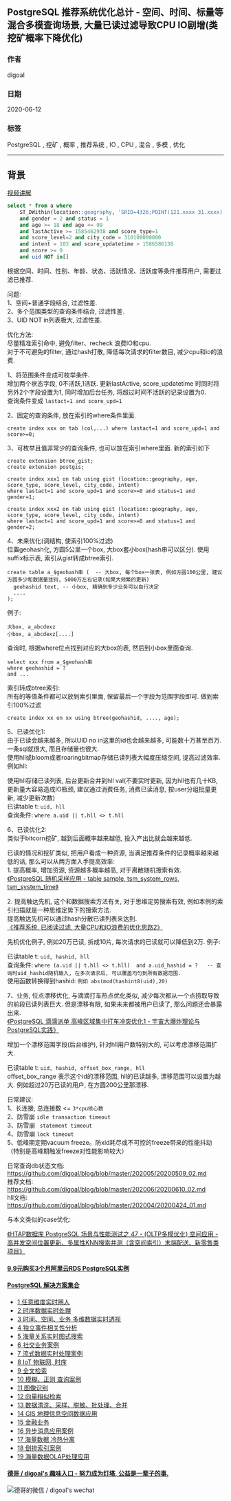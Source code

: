  ## PostgreSQL 推荐系统优化总计 - 空间、时间、标量等混合多模查询场景, 大量已读过滤导致CPU IO剧增(类挖矿概率下降优化)   
  
### 作者  
digoal  
  
### 日期  
2020-06-12  
  
### 标签  
PostgreSQL , 挖矿 , 概率 , 推荐系统 , IO , CPU , 混合 , 多模 , 优化   
  
----  
  
## 背景  
[视频讲解](https://yq.aliyun.com/live/43251)   
  
```sql  
select * from a where  
    ST_DWithin(location::geography, 'SRID=4326;POINT(121.xxxx 31.xxxx)'::geography, 50000)  
    and gender = 2 and status = 1  
    and age >= 18 and age <= 99  
    and lastActive >= 1585462938 and score_type=1  
    and score_level=2 and city_code = 310100000000  
    and intent = 103 and score_updatetime > 1586586138  
    and score >= 0   
    and uid NOT in[]     
```  
  
根据空间、时间、性别、年龄、状态、活跃情况、活跃度等条件推荐用户, 需要过滤已推荐.   
  
问题:   
1、空间+普通字段结合, 过滤性差.  
2、多个范围类型的查询条件结合, 过滤性差.   
3、UID NOT in列表极大, 过滤性差.   
  
  
优化方法:   
尽量精准索引命中, 避免filter、recheck 浪费IO和cpu.   
对于不可避免的filter, 通过hash打散, 降低每次请求的filter数目, 减少cpu和io的浪费.   
  
1、将范围条件变成可枚举条件.   
增加两个状态字段, 0不活跃,1活跃. 更新lastActive, score_updatetime 时同时将另外2个字段设置为1, 同时增加后台任务, 将超过时间不活跃的记录设置为0.   
查询条件变成 ```lastact=1 and score_upd=1```  
  
2、固定的查询条件, 放在索引的where条件里面.   
```  
create index xxx on tab (col,...) where lastact=1 and score_upd=1 and score>=0;   
```  
  
3、可枚举且值非常少的查询条件, 也可以放在索引where里面. 新的索引如下  
```  
create extension btree_gist;  
create extension postgis;  
  
create index xxx1 on tab using gist (location::geography, age, score_type, score_level, city_code, intent)   
where lastact=1 and score_upd=1 and score>=0 and status=1 and gender=1;  
  
create index xxx2 on tab using gist (location::geography, age, score_type, score_level, city_code, intent)   
where lastact=1 and score_upd=1 and score>=0 and status=1 and gender=2;  
```  
  
4、未来优化(调结构, 使索引100%过滤)  
位置geohash化, 方圆5公里一个box, 大box套小box(hash串可以区分). 使用suffix标示表, 索引从gist转成btree索引.  
  
```  
create table a_$geohash串 (  -- 大box, 每个box一张表, 例如方圆100公里, 建议方圆多少和数据量挂钩, 5000万左右记录(如果大频繁的更新)  
  geohashid text, -- 小box, 精确到多少业务可以自行决定  
  ....  
);  
```  
  
例子:   
```  
大box, a_abcdexz    
小box, a_abcdexz[....]    
```  
  
查询时, 根据where位点找到对应的大box的表, 然后到小box里面查询.   
  
```  
select xxx from a_$geohash串   
where geohashid = ?  
and ...  
```  
  
索引转成btree索引:  
所有的等值条件都可以放到索引里面, 保留最后一个字段为范围字段即可. 做到索引100%过滤  
```  
create index xx on xx using btree(geohashid, ...., age);   
```  
  
5、已读优化1:  
由于已读会越来越多, 所以UID no in这里的id也会越来越多, 可能数十万甚至百万. 一条sql就很大, 而且存储量也很大.  
使用hll或bloom或者roaringbitmap存储已读列表大幅度压缩空间, 提高过滤效率. 例如hll:   
  
使用hll存储已读列表, 后台更新合并到hll val(不要实时更新, 因为hll也有几十KB, 更新量大容易造成IO瓶颈, 建议通过消费任务, 消费已读消息, 按user分组批量更新, 减少更新次数)    
已读table t: ``` uid, hll ```   
查询条件: ```where a.uid || t.hll <> t.hll ```    
  
6、已读优化2:    
类似于bitcorn挖矿, 越到后面概率越来越低, 投入产出比就会越来越低.  
  
已读的情况和挖矿类似, 把用户看成一种资源, 当满足推荐条件的记录概率越来越低的话, 那么可以从两方面入手提高效率:   
1\. 提高概率, 增加资源, 资源越多概率越高, 对于离散随机搜索有效.   
[《PostgreSQL 随机采样应用 - table sample, tsm_system_rows, tsm_system_time》](../202005/20200509_01.md)    
  
2\. 提高触达先机, 这个和数据搜索方法有关, 对于思维定势搜索有效, 例如本例的索引扫描就是一种思维定势下的搜索方法.   
提高触达先机可以通过hash分散已读列表来达到.    
[《推荐系统, 已阅读过滤, 大量CPU和IO浪费的优化思路2》](../202006/20200610_02.md)    
  
先机优化例子, 例如20万已读, 拆成10片, 每次请求的已读就可以降低到2万. 例子:   
  
已读table t: ``` uid, hashid, hll ```   
查询条件: ```where (a.uid || t.hll <> t.hll)  and a.uid_hashid = ?   -- 查询时uid_hashid随机输入, 在多次请求后, 可以覆盖均匀到所有数据范围.  ```  
使用函数转换得到hashid: ``` 例如 abs(mod(hashint8(uid),20) ```   
  
7、业务, 位点漂移优化, 与滴滴打车热点优化类似, 减少每次都从一个点捞取导致的前段已读列表巨大. 但是漂移有限, 如果未来都被用户已读了, 那么问题还会暴露出来.   
[《PostgreSQL 滴滴派单 高峰区域集中打车冲突优化1 - 宇宙大爆炸理论与PostgreSQL实践》](../201804/20180416_02.md)    
  
增加一个漂移范围字段(后台维护), 针对hll用户数特别大的, 可以考虑漂移范围扩大.  
  
已读table t: ``` uid, hashid, offset_box_range, hll ```  
offset_box_range 表示这个id的漂移范围, hll的已读越多, 漂移范围可以设置为越大. 例如超过20万已读的用户, 在方圆200公里那漂移.   
  
  
  
日常建议:   
1、长连接, 总连接数 <= ```3*cpu核心数```  
2、防雪崩 ``` idle transaction timeout ```  
3、防雪崩 ``` statement timeout```  
4、防雪崩 ```lock timeout```   
5、低峰期定期vacuum freeze。防xid耗尽或不可控的freeze带来的性能抖动（特别是高峰期触发freeze对性能影响较大）   
  
  
日常查询db状态文档:    
https://github.com/digoal/blog/blob/master/202005/20200509_02.md  
推荐文档:    
https://github.com/digoal/blog/blob/master/202006/20200610_02.md  
hll文档:    
https://github.com/digoal/blog/blob/master/202004/20200424_01.md  
  
与本文类似的case优化:   
  
[《HTAP数据库 PostgreSQL 场景与性能测试之 47 - (OLTP多模优化) 空间应用 - 高并发空间位置更新、多属性KNN搜索并测（含空间索引）末端配送、新零售类项目》](../201711/20171107_48.md)  
  
  
  
  
  
  
  
  
  
  
  
  
  
  
  
  
  
  
  
  
  
  
  
  
  
  
#### [9.9元购买3个月阿里云RDS PostgreSQL实例](https://www.aliyun.com/database/postgresqlactivity "57258f76c37864c6e6d23383d05714ea")
  
  
#### [PostgreSQL 解决方案集合](https://yq.aliyun.com/topic/118 "40cff096e9ed7122c512b35d8561d9c8")
- [1 任意维度实时圈人](https://yq.aliyun.com/topic/118 "40cff096e9ed7122c512b35d8561d9c8")
- [2 时序数据实时处理](https://yq.aliyun.com/topic/118 "40cff096e9ed7122c512b35d8561d9c8")
- [3 时间、空间、业务 多维数据实时透视](https://yq.aliyun.com/topic/118 "40cff096e9ed7122c512b35d8561d9c8")
- [4 独立事件相关性分析](https://yq.aliyun.com/topic/118 "40cff096e9ed7122c512b35d8561d9c8")
- [5 海量关系实时图式搜索](https://yq.aliyun.com/topic/118 "40cff096e9ed7122c512b35d8561d9c8")
- [6 社交业务案例](https://yq.aliyun.com/topic/118 "40cff096e9ed7122c512b35d8561d9c8")
- [7 流式数据实时处理案例](https://yq.aliyun.com/topic/118 "40cff096e9ed7122c512b35d8561d9c8")
- [8 IoT 物联网, 时序](https://yq.aliyun.com/topic/118 "40cff096e9ed7122c512b35d8561d9c8")
- [9 全文检索](https://yq.aliyun.com/topic/118 "40cff096e9ed7122c512b35d8561d9c8")
- [10 模糊、正则 查询案例](https://yq.aliyun.com/topic/118 "40cff096e9ed7122c512b35d8561d9c8")
- [11 图像识别](https://yq.aliyun.com/topic/118 "40cff096e9ed7122c512b35d8561d9c8")
- [12 向量相似检索](https://yq.aliyun.com/topic/118 "40cff096e9ed7122c512b35d8561d9c8")
- [13 数据清洗、采样、脱敏、批处理、合并](https://yq.aliyun.com/topic/118 "40cff096e9ed7122c512b35d8561d9c8")
- [14 GIS 地理信息空间数据应用](https://yq.aliyun.com/topic/118 "40cff096e9ed7122c512b35d8561d9c8")
- [15 金融业务](https://yq.aliyun.com/topic/118 "40cff096e9ed7122c512b35d8561d9c8")
- [16 异步消息应用案例](https://yq.aliyun.com/topic/118 "40cff096e9ed7122c512b35d8561d9c8")
- [17 海量数据 冷热分离](https://yq.aliyun.com/topic/118 "40cff096e9ed7122c512b35d8561d9c8")
- [18 倒排索引案例](https://yq.aliyun.com/topic/118 "40cff096e9ed7122c512b35d8561d9c8")
- [19 海量数据OLAP处理应用](https://yq.aliyun.com/topic/118 "40cff096e9ed7122c512b35d8561d9c8")
  
  
#### [德哥 / digoal's 趣味入口 - 努力成为灯塔, 公益是一辈子的事.](https://github.com/digoal/blog/blob/master/README.md "22709685feb7cab07d30f30387f0a9ae")
  
  
![德哥的微信 / digoal's wechat](../pic/digoal_weixin.jpg "f7ad92eeba24523fd47a6e1a0e691b59")
  
